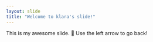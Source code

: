 ```yaml
---
layout: slide
title: "Welcome to klara's slide!"
---
```

This is my awesome slide. :tada:
Use the left arrow to go back!

